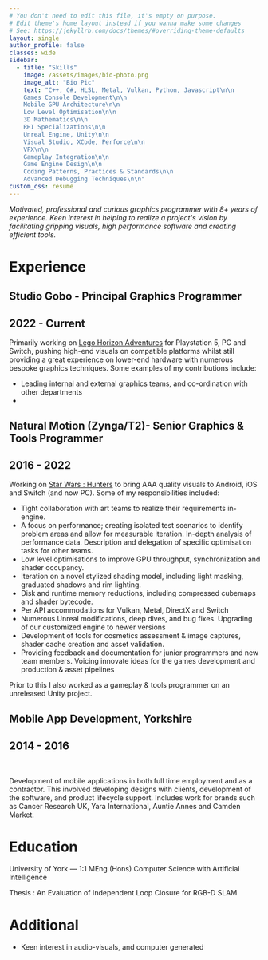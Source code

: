 ```yaml
---
# You don't need to edit this file, it's empty on purpose.
# Edit theme's home layout instead if you wanna make some changes
# See: https://jekyllrb.com/docs/themes/#overriding-theme-defaults
layout: single
author_profile: false
classes: wide
sidebar:
  - title: "Skills"
    image: /assets/images/bio-photo.png
    image_alt: "Bio Pic"
    text: "C++, C#, HLSL, Metal, Vulkan, Python, Javascript\n\n
    Games Console Development\n\n
    Mobile GPU Architecture\n\n
    Low Level Optimisation\n\n
    3D Mathematics\n\n
    RHI Specializations\n\n
    Unreal Engine, Unity\n\n
    Visual Studio, XCode, Perforce\n\n
    VFX\n\n
    Gameplay Integration\n\n
    Game Engine Design\n\n
    Coding Patterns, Practices & Standards\n\n
    Advanced Debugging Techniques\n\n"
custom_css: resume
---
```


<!-- {% if page.custom_css %}
    {% for stylesheet in page.custom_css %}
        <link rel="stylesheet" href="{{ site.baseurl }}/assets/css/{{ stylesheet }}.css">
    {% endfor %}
{% endif %} -->

*Motivated, professional and curious graphics programmer with 8+ years of experience. Keen interest in helping to realize a project's vision by facilitating gripping visuals, high performance software and creating efficient tools.*

# Experience

<h2 class="cv-header">Studio Gobo - Principal Graphics Programmer</h2>
<h2 class="date">2022 - Current</h2>

Primarily working on [Lego Horizon Adventures](/portfolio/lego-horizon-adventures/) for Playstation 5, PC and Switch, pushing high-end visuals on compatible platforms whilst still providing a great experience on lower-end hardware with numerous bespoke graphics techniques. Some examples of my contributions include:

* Leading internal and external graphics teams, and co-ordination with other departments
* 

<h2 class="cv-header">Natural Motion (Zynga/T2)- Senior Graphics & Tools Programmer</h2>
<h2 class="date">2016 - 2022</h2>

Working on [Star Wars : Hunters](/portfolio/star-wars-hunters) to bring AAA quality visuals to Android, iOS and Switch (and now PC). Some of my responsibilities included:

* Tight collaboration with art teams to realize their requirements in-engine. 
* A focus on performance; creating isolated test scenarios to identify problem areas and allow for measurable iteration. In-depth analysis of performance data. Description and delegation of specific optimisation tasks for other teams.
* Low level optimisations to improve GPU throughput, synchronization and shader occupancy.
* Iteration on a novel stylized shading model, including light masking, graduated shadows and rim lighting.
* Disk and runtime memory reductions, including compressed cubemaps and shader bytecode.
* Per API accommodations for Vulkan, Metal, DirectX and Switch
* Numerous Unreal modifications, deep dives, and bug fixes. Upgrading of our customized engine to newer versions
* Development of tools for cosmetics assessment & image captures, shader cache creation and asset validation.
* Providing feedback and documentation for junior programmers and new team members. Voicing innovate ideas for the games development and production & asset pipelines

Prior to this I also worked as a gameplay & tools programmer on an unreleased Unity project.

<h2 class="cv-header">Mobile App Development, Yorkshire</h2>
<h2 class="date">2014 - 2016</h2>
<br>

Development of mobile applications in both full time employment and as a contractor. This involved developing designs with clients, development of the software, and product lifecycle support. Includes work for brands such as Cancer Research UK, Yara International, Auntie Annes and Camden Market.


# Education

University of York — 1:1 MEng (Hons) Computer Science with Artificial Intelligence

Thesis : An Evaluation of Independent Loop Closure for RGB-D SLAM

# Additional

* Keen interest in audio-visuals, and computer generated 
